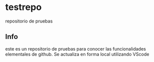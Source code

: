 # testrepo
repositorio de pruebas

## Info
este es un repositorio de pruebas para conocer las funcionalidades elementales de github.
Se actualiza en forma local utilizando VScode
